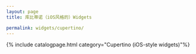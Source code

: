 ```yaml
---
layout: page
title: 库比蒂诺（iOS风格的）Widgets

permalink: widgets/cupertino/
---
```

{% include catalogpage.html category="Cupertino (iOS-style widgets)"%}
